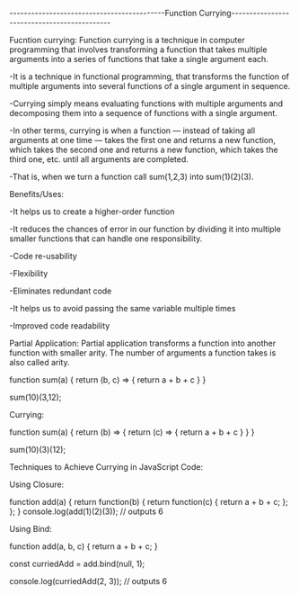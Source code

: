 -------------------------------------------Function Currying--------------------------------------------

Fucntion currying:
Function currying is a technique in computer programming that involves transforming a function that takes multiple arguments into a series of functions that take a single argument each.

-It is a technique in functional programming, that transforms the function of multiple arguments into several functions of a single argument in sequence.

-Currying simply means evaluating functions with multiple arguments and decomposing them into a sequence of functions with a single argument.

-In other terms, currying is when a function — instead of taking all arguments at one time — takes the first one and returns a new function, which takes the second one and returns a new function, which takes the third one, etc. until all arguments are completed.

-That is, when we turn a function call sum(1,2,3) into sum(1)(2)(3).

Benefits/Uses:

-It helps us to create a higher-order function

-It reduces the chances of error in our function by dividing it into multiple smaller functions that can handle one responsibility.

-Code re-usability

-Flexibility

-Eliminates redundant code

-It helps us to avoid passing the same variable multiple times

-Improved code readability

Partial Application:
Partial application transforms a function into another function with smaller arity.
The number of arguments a function takes is also called arity.

function sum(a) {
return (b, c) => {
return a + b + c
}
}

sum(10)(3,12);

Currying:

function sum(a) {
return (b) => {
return (c) => {
return a + b + c
}
}
}

sum(10)(3)(12);

Techniques to Achieve Currying in JavaScript Code:

Using Closure:

function add(a) {
    return function(b) {
        return function(c) {
            return a + b + c;
        };
    };
}
console.log(add(1)(2)(3)); // outputs 6

Using Bind:

function add(a, b, c) {
    return a + b + c;
}

const curriedAdd = add.bind(null, 1);

console.log(curriedAdd(2, 3)); // outputs 6
